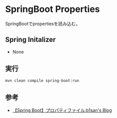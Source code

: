 # SpringBoot Properties

SpringBootでpropertiesを読み込む。

## Spring Initalizer

- None

## 実行

``` bash
mvn clean compile spring-boot:run
```

## 参考

- [【Spring Boot】プロパティファイル:b1san's Blog](https://b1san-blog.com/post/spring/spring-properties/)